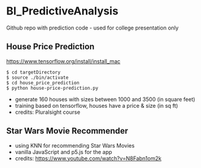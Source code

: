 # BI_PredictiveAnalysis
Github repo with prediction code - used for college presentation only


## House Price Prediction

https://www.tensorflow.org/install/install_mac
```
$ cd targetDirectory
$ source ./bin/activate
$ cd house_price_prediction
$ python house-price-prediction.py
```

- generate 160 houses with sizes between 1000 and 3500 (in square feet)
- training based on tensorflow, houses have a price & size (in sq ft)
- credits: Pluralsight course


## Star Wars Movie Recommender

- using KNN for recommending Star Wars Movies
- vanilla JavaScript and p5.js for the app
- credits: https://www.youtube.com/watch?v=N8Fabn1om2k
